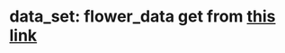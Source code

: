 # data_set: flower_data get from [this link](https://github.com/WZMIAOMIAO/deep-learning-for-image-processing/tree/master/data_set)
